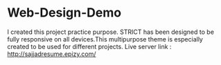 # Web-Design-Demo
I created this project practice purpose. 
STRICT has been designed to be fully responsive on all devices.This multipurpose theme is especially created to be used for different projects.
Live server link : http://sajjadresume.epizy.com/
